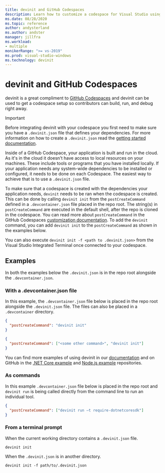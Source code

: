 ```yaml
---
title: devinit and GitHub Codespaces
description: Learn how to customize a codespace for Visual Studio using devinit.
ms.date: 08/28/2020
ms.topic: reference
author: andysterland
ms.author: andster
manager: jillfra
ms.workload:
- multiple
monikerRange: ">= vs-2019"
ms.prod: visual-studio-windows
ms.technology: devinit
---
```

# devinit and GitHub Codespaces

devinit is a great compliment to [GitHub Codespaces](https://github.com/features/codespaces) and devinit can be used to get a codespace setup so contributors can build, run, and debug right away.

> [!IMPORTANT]
> Before integrating devinit with your codespace you first need to make sure you have a `.devinit.json` file that defines your dependencies. For more information on how to create a `.devinit.json` read the [getting started documentation](getting-started-with-devinit.md).

Inside of a GitHub Codespace, your application is built and run in the cloud. As it's in the cloud it doesn't have access to local resources on your machines. These include tools or programs that you have installed locally. If your application needs any system-wide dependencies to be installed or configured, it needs to be done on each Codespace. The easiest way to achieve that is to use a `.devinit.json` file.

To make sure that a codespace is created with the dependencies your application needs, `devinit` needs to be ran when the codespace is created. This can be done by calling `devinit init` from the `postCreateCommand` defined in a `.devcontainer.json` file placed in the repo root. The string(s) in `postCreateCommand` are executed in the default shell, after the repo is cloned in the codespace. You can read more about `postCreateCommand` in the GitHub Codespaces [customization documentation](https://docs.github.com/github/developing-online-with-codespaces/configuring-codespaces-for-your-project). To add the `devinit` command, you can add `devinit init` to the `postCreateCommand` as shown in the examples below.

You can also execute `devinit init -f <path to .devinit.json>` from the Visual Studio Integrated Terminal once connected to your codespace.

## Examples
In both the examples below the `.devinit.json` is in the repo root alongside the `.devcontainer.json`.

### With a .devcontainer.json file
In this example, the `.devcontainer.json` file below is placed in the repo root alongside the `.devinit.json` file. The files can also be placed in a `.devcontainer` directory.

```json
{
  "postCreateCommand": "devinit init"
}
```

```json
{
  "postCreateCommand": ["<some other command>", "devinit init"]
}
```

You can find more examples of using devinit in our [documentation](sample-all-tool.ms) and on GitHub in the [.NET Core example](https://docs.microsoft.com/en-us/visualstudio/devinit/sample-dotnet-core?view=vs-2019) and [Node.js example](https://docs.microsoft.com/en-us/visualstudio/devinit/sample-nodejs?view=vs-2019) repositories.

### As commands
In this example `.devcontainer.json` file below is placed in the repo root and `devinit run` is being called directly from the command line to run an individual tool.  

```json
{
  "postCreateCommand": ["devinit run –t require-dotnetcoresdk"]
}
```

### From a terminal prompt

When the current working directory contains a `.devinit.json` file.

```console
devinit init
```

When the `.devinit.json` is in another directory.

```console
devinit init -f path/to/.devinit.json
```

